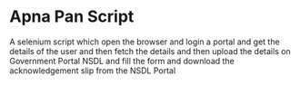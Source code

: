 # Apna Pan Script
A selenium script which open the browser and login a portal and get the details of the user and then fetch the details and then upload the details on Government Portal NSDL and fill the form and download the acknowledgement slip from the NSDL Portal
